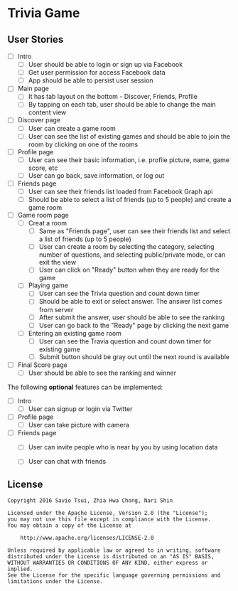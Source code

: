 # Trivia Game

## User Stories

- [ ] Intro
   - [ ] User should be able to login or sign up via Facebook
   - [ ] Get user permission for access Facebook data
   - [ ] App should be able to persist user session
- [ ] Main page
   - [ ] It has tab layout on the bottom - Discover, Friends, Profile
   - [ ] By tapping on each tab, user should be able to change the main content view
- [ ] Discover page
   - [ ] User can create a game room
   - [ ] User can see the list of existing games and should be able to join the room by clicking on one of the rooms
- [ ] Profile page
   - [ ] User can see their basic information, i.e. profile picture, name, game score, etc
   - [ ] User can go back, save information, or log out
- [ ] Friends page
   - [ ] User can see their friends list loaded from Facebook Graph api
   - [ ] Should be able to select a list of friends (up to 5 people) and create a game room
- [ ] Game room page
   - [ ] Creat a room
      - [ ] Same as "Friends page", user can see their friends list and select a list of friends (up to 5 people)
      - [ ] User can create a room by selecting the category, selecting number of questions, and selecting public/private mode, or can exit the view
      - [ ] User can click on "Ready" button when they are ready for the game
   - [ ] Playing game
      - [ ] User can see the Trivia question and count down timer
      - [ ] Should be able to exit or select answer. The answer list comes from server
      - [ ] After submit the answer, user should be able to see the ranking
      - [ ] User can go back to the "Ready" page by clicking the next game
   - [ ] Entering an existing game room
      - [ ] User can see the Travia question and count down timer for existing game
      - [ ] Submit button should be gray out until the next round is available
- [ ] Final Score page
   - [ ] User should be able to see the ranking and winner

The following **optional** features can be implemented:

- [ ] Intro
   - [ ] User can signup or login via Twitter
- [ ] Profile page
   - [ ] User can take picture with camera
- [ ] Friends page
   - [ ] User can invite people who is near by you by using location data
   - [ ] User can chat with friends


## License

    Copyright 2016 Savio Tsui, Zhia Hwa Chong, Nari Shin

    Licensed under the Apache License, Version 2.0 (the "License");
    you may not use this file except in compliance with the License.
    You may obtain a copy of the License at

        http://www.apache.org/licenses/LICENSE-2.0

    Unless required by applicable law or agreed to in writing, software
    distributed under the License is distributed on an "AS IS" BASIS,
    WITHOUT WARRANTIES OR CONDITIONS OF ANY KIND, either express or implied.
    See the License for the specific language governing permissions and
    limitations under the License.
